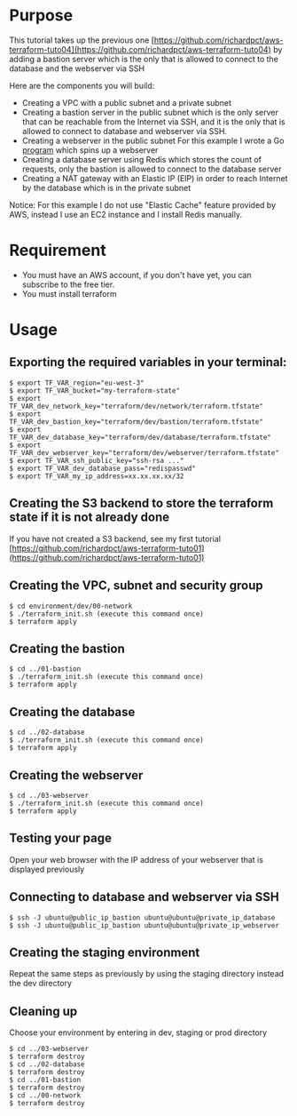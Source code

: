 # Purpose
This tutorial takes up the previous one
[https://github.com/richardpct/aws-terraform-tuto04](https://github.com/richardpct/aws-terraform-tuto04)
by adding a bastion server which is the only that is allowed to connect to the
database and the webserver via SSH

Here are the components you will build:

* Creating a VPC with a public subnet and a private subnet
* Creating a bastion server in the public subnet which is the only server that
can be reachable from the Internet via SSH, and it is the only that is allowed
to connect to database and webserver via SSH.
* Creating a webserver in the public subnet
For this example I wrote a Go
[program](https://github.com/richardpct/go-example-tuto04) which spins up a webserver
* Creating a database server using Redis which stores the count of requests,
only the bastion is allowed to connect to the database server
* Creating a NAT gateway with an Elastic IP (EIP) in order to reach Internet
by the database which is in the private subnet

Notice: For this example I do not use "Elastic Cache" feature provided by AWS,
instead I use an EC2 instance and I install Redis manually.

# Requirement
* You must have an AWS account, if you don't have yet, you can subscribe to the free tier.
* You must install terraform

# Usage
## Exporting the required variables in your terminal:
    $ export TF_VAR_region="eu-west-3"
    $ export TF_VAR_bucket="my-terraform-state"
    $ export TF_VAR_dev_network_key="terraform/dev/network/terraform.tfstate"
    $ export TF_VAR_dev_bastion_key="terraform/dev/bastion/terraform.tfstate"
    $ export TF_VAR_dev_database_key="terraform/dev/database/terraform.tfstate"
    $ export TF_VAR_dev_webserver_key="terraform/dev/webserver/terraform.tfstate"
    $ export TF_VAR_ssh_public_key="ssh-rsa ..."
    $ export TF_VAR_dev_database_pass="redispasswd"
    $ export TF_VAR_my_ip_address=xx.xx.xx.xx/32

## Creating the S3 backend to store the terraform state if it is not already done
If you have not created a S3 backend, see my first tutorial
[https://github.com/richardpct/aws-terraform-tuto01](https://github.com/richardpct/aws-terraform-tuto01)

## Creating the VPC, subnet and security group
    $ cd environment/dev/00-network
    $ ./terraform_init.sh (execute this command once)
    $ terraform apply

## Creating the bastion
    $ cd ../01-bastion
    $ ./terraform_init.sh (execute this command once)
    $ terraform apply

## Creating the database
    $ cd ../02-database
    $ ./terraform_init.sh (execute this command once)
    $ terraform apply

## Creating the webserver
    $ cd ../03-webserver
    $ ./terraform_init.sh (execute this command once)
    $ terraform apply

## Testing your page
Open your web browser with the IP address of your webserver that is displayed previously

## Connecting to database and webserver via SSH
    $ ssh -J ubuntu@public_ip_bastion ubuntu@ubuntu@private_ip_database
    $ ssh -J ubuntu@public_ip_bastion ubuntu@ubuntu@private_ip_webserver

## Creating the staging environment
Repeat the same steps as previously by using the staging directory instead the dev directory

## Cleaning up
Choose your environment by entering in dev, staging or prod directory

    $ cd ../03-webserver
    $ terraform destroy
    $ cd ../02-database
    $ terraform destroy
    $ cd ../01-bastion
    $ terraform destroy
    $ cd ../00-network
    $ terraform destroy

